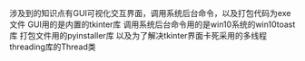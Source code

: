 涉及到的知识点有GUI可视化交互界面，调用系统后台命令，以及打包代码为exe文件
GUI用的是内置的tkinter库
调用系统后台命令用的是win10系统的win10toast库
打包文件用的pyinstaller库
以及为了解决tkinter界面卡死采用的多线程threading库的Thread类

